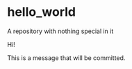 # hello_world
A repository with nothing special in it

Hi!

This is a message that will be committed.
